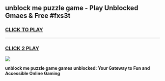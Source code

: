 
## unblock me puzzle game - Play Unblocked Gmaes & Free #fxs3t
<h3>
<a href="https://news.freeplayer.one?title=unblock_me_puzzle_game&ref=24F">CLICK TO PLAY</a></h3>
<hr>

<h3>
<a href="https://news.freeplayer.one?title=unblock_me_puzzle_game&ref=24F">CLICK 2 PLAY</a>
  
</h3>

<a href="https://news.freeplayer.one?title=unblock_me_puzzle_game&ref=24F/"><img src="https://clearcache.store/games.png"></a>


**unblock me puzzle game games unblocked: Your Gateway to Fun and Accessible Online Gaming**
